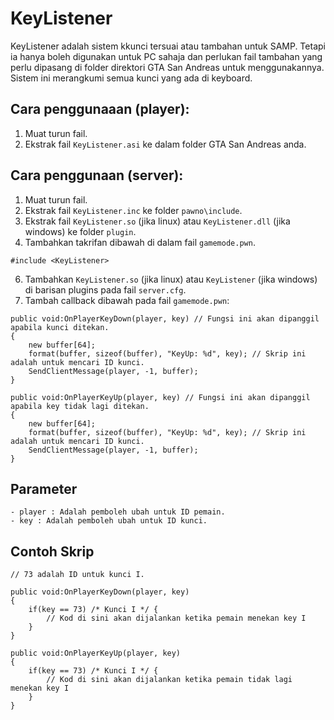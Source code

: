 # KeyListener 
KeyListener adalah sistem kkunci tersuai atau tambahan untuk SAMP. Tetapi ia hanya boleh digunakan untuk PC sahaja dan perlukan fail tambahan yang perlu dipasang di folder direktori GTA San Andreas untuk menggunakannya.
Sistem ini merangkumi semua kunci yang ada di keyboard.

## Cara penggunaaan (player):
1. Muat turun fail.
2. Ekstrak fail `KeyListener.asi` ke dalam folder GTA San Andreas anda.

## Cara penggunaan (server):
1. Muat turun fail.
2. Ekstrak fail `KeyListener.inc` ke folder `pawno\include`.
3. Ekstrak fail `KeyListener.so` (jika linux) atau `KeyListener.dll` (jika windows) ke folder `plugin`.
4. Tambahkan takrifan dibawah di dalam fail `gamemode.pwn`.
```pawn
#include <KeyListener>
```
6. Tambahkan `KeyListener.so` (jika linux) atau `KeyListener` (jika windows) di barisan plugins pada fail `server.cfg`.
7. Tambah callback dibawah pada fail `gamemode.pwn`:
```pawn
public void:OnPlayerKeyDown(player, key) // Fungsi ini akan dipanggil apabila kunci ditekan.
{
    new buffer[64];
    format(buffer, sizeof(buffer), "KeyUp: %d", key); // Skrip ini adalah untuk mencari ID kunci.
    SendClientMessage(player, -1, buffer);
}

public void:OnPlayerKeyUp(player, key) // Fungsi ini akan dipanggil apabila key tidak lagi ditekan.
{
    new buffer[64];
    format(buffer, sizeof(buffer), "KeyUp: %d", key); // Skrip ini adalah untuk mencari ID kunci.
    SendClientMessage(player, -1, buffer);
}
```

## Parameter
```
- player : Adalah pemboleh ubah untuk ID pemain.
- key : Adalah pemboleh ubah untuk ID kunci.
```

## Contoh Skrip
```pawn
// 73 adalah ID untuk kunci I.

public void:OnPlayerKeyDown(player, key) 
{
    if(key == 73) /* Kunci I */ {
        // Kod di sini akan dijalankan ketika pemain menekan key I
    }
}

public void:OnPlayerKeyUp(player, key) 
{
    if(key == 73) /* Kunci I */ {
        // Kod di sini akan dijalankan ketika pemain tidak lagi menekan key I
    }
}
```
